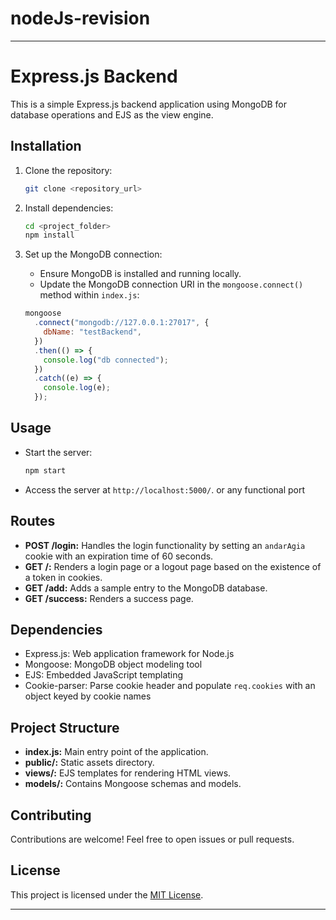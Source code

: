 # nodeJs-revision

------

# Express.js Backend

This is a simple Express.js backend application using MongoDB for database operations and EJS as the view engine.

## Installation

1. Clone the repository:

    ```bash
    git clone <repository_url>
    ```

2. Install dependencies:

    ```bash
    cd <project_folder>
    npm install
    ```

3. Set up the MongoDB connection:
   
   - Ensure MongoDB is installed and running locally.
   - Update the MongoDB connection URI in the `mongoose.connect()` method within `index.js`:

    ```javascript
    mongoose
      .connect("mongodb://127.0.0.1:27017", {
        dbName: "testBackend",
      })
      .then(() => {
        console.log("db connected");
      })
      .catch((e) => {
        console.log(e);
      });
    ```

## Usage

- Start the server:

    ```bash
    npm start
    ```

- Access the server at `http://localhost:5000/`. or any functional port

## Routes

- **POST /login:** Handles the login functionality by setting an `andarAgia` cookie with an expiration time of 60 seconds.
- **GET /:** Renders a login page or a logout page based on the existence of a token in cookies.
- **GET /add:** Adds a sample entry to the MongoDB database.
- **GET /success:** Renders a success page.

## Dependencies

- Express.js: Web application framework for Node.js
- Mongoose: MongoDB object modeling tool
- EJS: Embedded JavaScript templating
- Cookie-parser: Parse cookie header and populate `req.cookies` with an object keyed by cookie names

## Project Structure

- **index.js:** Main entry point of the application.
- **public/:** Static assets directory.
- **views/:** EJS templates for rendering HTML views.
- **models/:** Contains Mongoose schemas and models.

## Contributing

Contributions are welcome! Feel free to open issues or pull requests.

## License

This project is licensed under the [MIT License](LICENSE).

---
